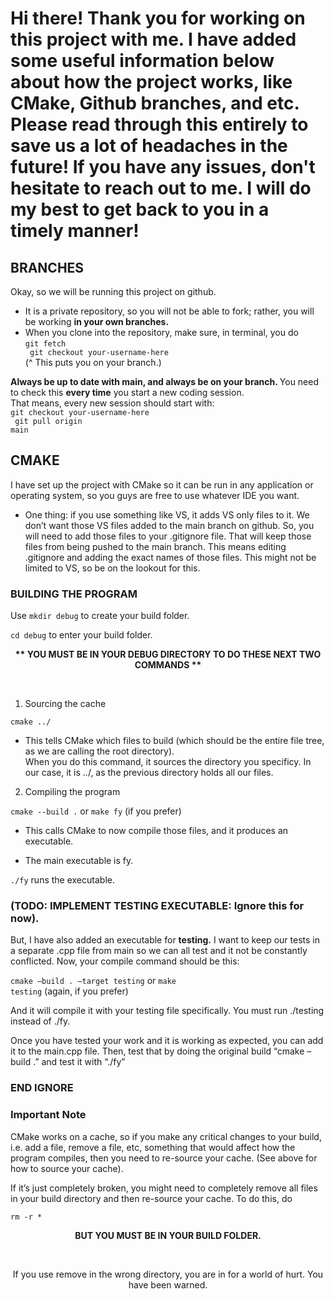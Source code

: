 # Hi there! Thank you for working on this project with me. I have added some useful information below about how the project works, like CMake, Github branches, and etc. Please read through this entirely to save us a lot of headaches in the future! If you have any issues, don't hesitate to reach out to me. I will do my best to get back to you in a timely manner!

## BRANCHES <br>

Okay, so we will be running this project on github.<br>
- It is a private repository, so you will not be able to fork; rather, you will be working <b>in your own branches.</b><br>
- When you clone into the repository, make sure, in terminal, you do<br>
<code>git fetch<br>
git checkout your-username-here</code><br>
(^ This puts you on your branch.)<br>

<b> Always be up to date with main, and always be on your branch. </b> You need to check this <b>every time</b> you start a new coding session.<br>
That means, every new session should start with:<br>
<code>git checkout your-username-here<br>
git pull origin main</code><br>

## CMAKE <br>

I have set up the project with CMake so it can be run in any application or operating system, so you guys are free to use whatever IDE you want. 
- One thing: if you use something like VS, it adds VS only files to it. We don’t want those VS files added to the main branch on github. So, you will need to add those files to your .gitignore file. That will keep those files from being pushed to the main branch. This means editing .gitignore and adding the exact names of those files. This might not be limited to VS, so be on the lookout for this.<br>

### BUILDING THE PROGRAM <br>

Use <code>mkdir debug</code> to create your build folder.

<code>cd debug</code> to enter your build folder.

<p align="center"><b>** YOU MUST BE IN YOUR DEBUG DIRECTORY TO DO THESE NEXT TWO COMMANDS **</b></p><br>

1. Sourcing the cache<br>

<code>cmake ../</code><br>

- This tells CMake which files to build (which should be the entire file tree, as we are calling the root directory).<br>
When you do this command, it sources the directory you specificy. In our case, it is ../, as the previous directory holds all our files.<br> 

2. Compiling the program<br>

<code>cmake  --build .</code> or <code>make fy</code> (if you prefer)<br>

- This calls CMake to now compile those files, and it produces an executable.<br>

- The main executable is fy. 

<code>./fy</code> runs the executable.

### (TODO: IMPLEMENT TESTING EXECUTABLE: Ignore this for now). 
But, I have also added an executable for <b>testing.</b> I want to keep our tests in a separate .cpp file from main so we can all test and it not be constantly conflicted. Now, your compile command should be this:<br>

<code>cmake –build . –target testing</code> or <code>make testing</code> (again, if you prefer)<br>

And it will compile it with your testing file specifically. You must run ./testing instead of ./fy.<br>

Once you have tested your work and it is working as expected, you can add it to the main.cpp file. Then, test that by doing the original build “cmake –build .” and test it with “./fy”<br> 
### END IGNORE

### Important Note ###

CMake works on a cache, so if you make any critical changes to your build, i.e. add a file, remove a file, etc, something that would affect how the program compiles, then you need to re-source your cache. (See above for how to source your cache).

If it’s just completely broken, you might need to completely remove all files in your build directory and then re-source your cache. To do this, do

<code>rm -r *</code>

<p align="center"><b>BUT YOU MUST BE IN YOUR BUILD FOLDER.</b></p><br>
<p align="center">If you use remove in the wrong directory, you are in for a world of hurt. You have been warned.</p>
